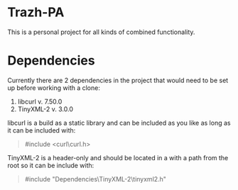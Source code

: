 # Trazh-PA

This is a personal project for all kinds of combined functionality. 

# Dependencies

Currently there are 2 dependencies in the project that would need to be set up before working with a clone:
1. libcurl v. 7.50.0
2. TinyXML-2 v. 3.0.0

libcurl is a build as a static library and can be included as you like as long as it can be included with:
>#include <curl\curl.h>

TinyXML-2 is a header-only and should be located in a with a path from the root so it can be include with:
>#include "Dependencies\TinyXML-2\tinyxml2.h"